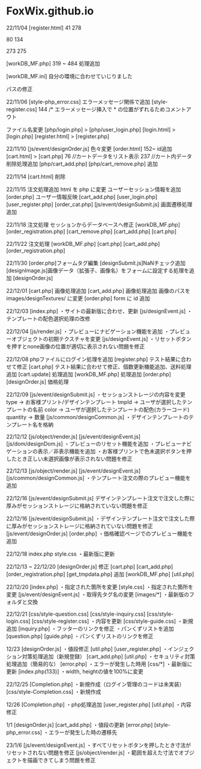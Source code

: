 # FoxWix.github.io

22/11/04
[register.html]
41  <!-- <form action="user_register.php" method="POST"> 処理追加 -->
278 <!-- </form> 処理追加 -->

80  <!-- <form> を <div> に変更 -->
134 <!-- </form> を </div> に変更 -->

273 <!-- <form action="" method=""> 削除 -->
275 <!-- </form> 削除 -->

[workDB_MF.php]
319 ~ 484   処理追加

[workDB_MF.ini]
自分の環境に合わせていじりました

パスの修正


22/11/06
[style-php_error.css]
エラーメッセージ関係で追加
[style-register.css]
144 /* エラーメッセージ挿入で * の位置がずれるためコメントアウト

ファイル名変更
[php/login.php] > [php/user_login.php]
[login.html] > [login.php]
[register.html] > [register.php]

22/11/10
[js/event/designOrder.js]
色々変更
[order.html]
152~ id追加
[cart.html] > [cart.php]
76 //カートデータをリスト表示
237 //カート内データ削除処理追加
[php/cart_add.php]
[php/cart_remove.php]
追加

22/11/14 [cart.html] 削除

22/11/15
注文処理追加
html を php に変更
ユーザーセッション情報を追加
[order.php] ユーザー情報反映
[cart_add.php]
[user_login.php]
[user_register.php]
[order_cat.php]
[js/event/designSubmit.js]
画面遷移処理追加


22/11/18
注文処理
セッションからデータベースへ修正
[workDB_MF.php]
[order_registration.php]
[cart_remove.php]
[cart_add.php]
[cart.php]

22/11/22
注文処理
[workDB_MF.php]
[cart.php]
[cart_add.php]
[order_registration.php]

22/11/30
[order.php]フォームタグ編集
[designSubmit.js]NaNチェック追加
[designImage.js]画像データ（拡張子、画像名）をフォームに設定する処理を追加
[designOrder.js]

22/12/01
[cart.php] 画像処理追加
[cart_add.php] 画像処理追加 画像のパスを images/designTextures/ に変更
[order.php] form に id 追加

22/12/03
[index.php]
・サイトの最新版に合わせ、更新
[js/designEvent.js]
・テンプレートの配色選択処理の改修

22/12/04
[js/render.js]
・プレビューにナビゲーション機能を追加
・プレビューオブジェクトの初期テクスチャを変更
[js/designEvent.js]
・リセットボタンを押すとnone画像の位置が適切に表示されない問題を修正


22/12/08
phpファイルにログイン処理を追加
[register.php] テスト結果に合わせて修正
[cart.php] テスト結果に合わせて修正、個数更新機能追加、送料処理追加
[cart.update] 処理追加
[workDB_MF.php] 処理追加
[order.php]
[designOrder.js] 価格処理

22/12/09
[js/event/designSubmit.js]
・セッションストレージの内容を変更
  type -> お客様プリント/デザインテンプレート
  tmpId -> ユーザが選択したテンプレートの名前
  color -> ユーザが選択したテンプレートの配色(カラーコード)
  quantity -> 数量
[js/common/designCommon.js]
・デザインテンプレートのテンプレート名を格納

22/12/12
[js/object/render.js]
[js/event/designEvent.js]
[js/dom/designDom.js]
・プレビューのリセット機能を追加
・プレビューナビゲーションの表示／非表示機能を追加
・お客様プリントで色未選択ボタンを押したとき正しい未選択画像が表示されない問題を修正

22/12/13
[js/object/render.js]
[js/event/designEvent.js]
[js/common/designCommon.js]
・テンプレート注文の際のプレビュー機能を追加

22/12/16
[js/event/designSubmit.js]
デザインテンプレート注文で注文した際に厚みがセッションストレージに格納されていない問題を修正

22/12/16 [js/event/designSubmit.js] ・デザインテンプレート注文で注文した際に厚みがセッションストレージに格納されていない問題を修正 [js/event/designOrder.js] [order.php] ・価格確認ページでのプレビュー機能を追加

22/12/18 index.php style.css ・最新版に更新

22/12/13 ~ 22/12/20
[designOrder.js] 修正
[cart.php]
[cart_add.php]
[order_registration.php]
[get_tmpdata.php] 追加
[workDB_MF.php]
[util.php]

22/12/20
[index.php]
・指定された箇所を変更
[style.css]
・指定された箇所を変更
[js/event/designEvent.js]
・取得先タグ名の変更
[images/*]
・最新版のフォルダと交換

22/12/21
[css/style-question.css]
[css/style-inquiry.css]
[css/style-login.css]
[css/style-register.css]
・内容を更新
[css/style-guide.css]
・新規追加
[inquiry.php]
・フッターのリンクを修正
・パンくずリストを追加
[question.php]
[guide.php]
・パンくずリストのリンクを修正

12/23
[designOrder.js] 
・値段修正
[util.php]
[user_register.php]
・インジェクション対策処理追加（新規登録）
[cart_add.php]
[util.php]
・セキュリティ対策処理追加（簡易的な）
[error.php]
・エラーが発生した時用
[css/*]
・最新版に更新
[index.php(133)]
・width, heightの値を100%に変更

22/12/25
[Completion.php]
・新規作成（ログイン管理のコードは未実装）
[css/style-Completion.css]
・新規作成

12/26
[Completion.php]
・php処理追加
[user_register.php]
[util.php]
・内容修正

1/1
[designOrder.js]
[cart_add.php]
・値段の更新
[error.php]
[style-php_error.css]
・エラーが発生した時の遷移先

23/1/6
[js/event/designEvent.js]
・すべてリセットボタンを押したとき寸法がリセットされない問題を修正
[js/object/render.js]
・範囲を超えた寸法でオブジェクトを描画できてしまう問題を修正
